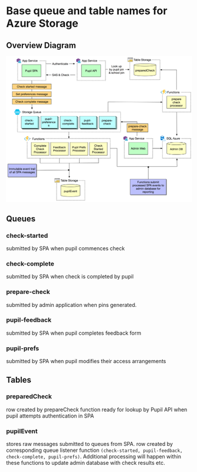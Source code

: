 # Base queue and table names for Azure Storage

## Overview Diagram

![overview diagram](./overview-diagram.png)

## Queues

### check-started

submitted by SPA when pupil commences check

### check-complete

submitted by SPA when check is completed by pupil

### prepare-check

submitted by admin application when pins generated.

### pupil-feedback

submitted by SPA when pupil completes feedback form

### pupil-prefs

submitted by SPA when pupil modifies their access arrangements

## Tables

### preparedCheck

row created by prepareCheck function ready for lookup by Pupil API when pupil attempts authentication in SPA

### pupilEvent

stores raw messages submitted to queues from SPA.  row created by corresponding queue listener function `(check-started, pupil-feedback, check-complete, pupil-prefs)`.  Additional processing will happen within these functions to update admin database with check results etc.
